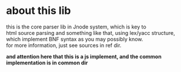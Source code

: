 about this lib 
==

this is the core parser lib in Jnode system, which is key to   
html source parsing and something like that, using lex/yacc structure,  
which implement BNF syntax as you may possibly know.   
for more information, just see sources in ref dir. 

**and attention here that this is a js implement, and the common implementation is in common dir**